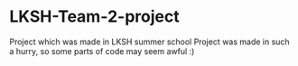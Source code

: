 # LKSH-Team-2-project
Project which was made in LKSH summer school
Project was made in such a hurry, so some parts of code may seem awful :)
